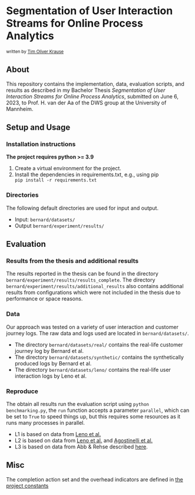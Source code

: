 # Segmentation of User Interaction Streams for Online Process Analytics

<sub>
written by <a href="mailto:tim.krause@students.uni-mannheim.de">Tim Oliver Krause</a><br />
</sub>

## About
This repository contains the implementation, data, evaluation scripts, and results as described in my Bachelor Thesis <i>Segmentation of User Interaction Streams for Online Process Analytics</i>, submitted on June 6, 2023, to Prof. H. van der Aa of the DWS group at the University of Mannheim.

## Setup and Usage

### Installation instructions
**The project requires python >= 3.9**

1. Create a virtual environment for the project.
2. Install the dependencies in requirements.txt, e.g., using pip <code> pip install -r requirements.txt </code>

### Directories
The following default directories are used for input and output.

* Input: <code>bernard/datasets/</code>
* Output <code>bernard/experiment/results/</code>

## Evaluation
### Results from the thesis and additional results
The results reported in the thesis can be found in the directory <code>bernard/experiment/results/results_complete</code>. The directory <code>bernard/experiment/results/additional_results</code> also contains additional results from configurations which were not included in the thesis due to performance or space reasons.
### Data
Our approach was tested on a variety of user interaction and customer journey logs. The raw data and logs used are located in <code>bernard/datasets/</code>.

* The directory <code>bernard/datasets/real/</code> contains the real-life customer journey log by Bernard et al.
* The directory <code>bernard/datasets/synthetic/</code> contains the synthetically produced logs by Bernard et al.
* The directory <code>bernard/datasets/leno/</code> contains the real-life user interaction logs by Leno et al.
### Reproduce
The obtain all results run the evaluation script using <code>python benchmarking.py</code>, the <code>run</code> function accepts a parameter <code>parallel</code>, which can be set to <code>True</code> to speed things up, but this requires some resources as it runs many processes in parallel.

* L1 is based on data from  [Leno et al.](https://doi.org/10.6084/m9.figshare.12543587)
* L2 is based on data from [Leno et al.](https://doi.org/10.6084/m9.figshare.12543587) and [Agostinelli et al.](https://gitlab.uni-mannheim.de/processanalytics/task-recognition-from-event-stream/-/blob/main/logs/raw/agostinelli.xes) 
* L3 is based on data from Abb & Rehse described [here](https://link.springer.com/chapter/10.1007/978-3-031-16103-2_7).


## Misc
The completion action set and the overhead indicators are defined in [the project constants](https://gitlab.uni-mannheim.de/processanalytics/task-recognition-from-event-stream/-/blob/main/const.py)
